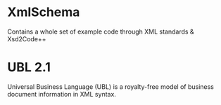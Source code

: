 # XmlSchema
Contains a whole set of example code through XML standards & Xsd2Code++

# UBL 2.1
Universal Business Language (UBL) is a royalty-free model of business document information in XML syntax. 

